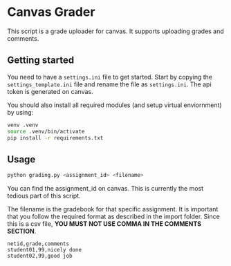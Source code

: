# Canvas Grader
This script is a grade uploader for canvas. It supports uploading grades and comments.

## Getting started
You need to have a `settings.ini` file to get started. Start by copying the `settings_template.ini` file and rename the file as `settings.ini`. The api token is generated on canvas.

You should also install all required modules (and setup virtual enviornment) by using:
```bash
venv .venv
source .venv/bin/activate
pip install -r requirements.txt
```

## Usage
```bash
python grading.py <assignment_id> <filename>
```
You can find the assignment_id on canvas. This is currently the most tedious part of this script.

The filename is the gradebook for that specific assignment. It is important that you follow the required format as described in the import folder. Since this is a csv file, **YOU MUST NOT USE COMMA IN THE COMMENTS SECTION**.

```
netid,grade,comments
student01,99,nicely done
student02,99,good job
```

